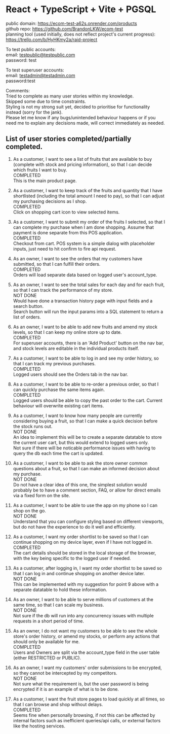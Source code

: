 # React + TypeScript + Vite + PGSQL

public domain: https://ecom-test-a62s.onrender.com/products  
github repo: https://github.com/BrandonLKW/ecom-test  
planning tool (used initially, does not reflect project's current progress): https://trello.com/b/HyHKmy2a/raid-project

To test public accounts:  
email: testpublic@testpublic.com  
password: test

To test superuser accounts:  
email: testadmin@testadmin.com  
password:test

Comments:  
Tried to complete as many user stories within my knowledge.  
Skipped some due to time constraints.  
Styling is not my strong suit yet, decided to prioritise for functionality instead (sorry for the jank).  
Please let me know if any bugs/unintended behaviour happens or if you need me to explain any decisions made, will correct immediately as needed.

## List of user stories completed/partially completed.

1. As a customer, I want to see a list of fruits that are available to buy (complete with stock and pricing information), so that I can decide which fruits I want to buy.  
   COMPLETED  
   This is the main product page.

2. As a customer, I want to keep track of the fruits and quantity that I have shortlisted (including the total amount I need to pay), so that I can adjust my purchasing decisions as I shop.  
   COMPLETED  
   Click on shopping cart icon to view selected items.

3. As a customer, I want to submit my order of the fruits I selected, so that I can complete my purchase when I am done shopping. Assume that payment is done separate from this POS application.  
   COMPLETED  
   Checkout from cart. POS system is a simple dialog with placeholder inputs, just need to hit confirm to fire api request.

4. As an owner, I want to see the orders that my customers have submitted, so that I can fulfill their orders.  
   COMPLETED  
   Orders will load separate data based on logged user's account_type.

5. As an owner, I want to see the total sales for each day and for each fruit, so that I can track the performance of my store.  
   NOT DONE  
   Would have done a transaction history page with input fields and a search button.  
   Search button will run the input params into a SQL statement to return a list of orders.

6. As an owner, I want to be able to add new fruits and amend my stock levels, so that I can keep my online store up to date.  
   COMPLETED  
   For superuser accounts, there is an 'Add Product' button on the nav bar, and stock levels are editable in the individual products itself.

7. As a customer, I want to be able to log in and see my order history, so that I can track my previous purchases.  
   COMPLETED  
   Logged users should see the Orders tab in the nav bar.

8. As a customer, I want to be able to re-order a previous order, so that I can quickly purchase the same items again.  
   COMPLETED  
   Logged users should be able to copy the past order to the cart. Current behaviour will overwrite existing cart items.

9. As a customer, I want to know how many people are currently considering buying a fruit, so that I can make a quick decision before the stock runs out.  
   NOT DONE  
   An idea to implement this will be to create a separate datatable to store the current user cart, but this would extend to logged users only.  
   Not sure if there will be noticable performance issues with having to query the db each time the cart is updated.

10. As a customer, I want to be able to ask the store owner common questions about a fruit, so that I can make an informed decision about my purchase.  
    NOT DONE  
    Do not have a clear idea of this one, the simplest solution would probably be to have a comment section, FAQ, or allow for direct emails via a fixed form on the site.

11. As a customer, I want to be able to use the app on my phone so I can shop on the go.  
    NOT DONE  
    Understand that you can configure styling based on different viewports, but do not have the experience to do it well and efficiently.

12. As a customer, I want my order shortlist to be saved so that I can continue shopping on my device layer, even if I have not logged in.  
    COMPLETED  
    The cart details should be stored in the local storage of the browser, with the key being specific to the logged user if needed.

13. As a customer, after logging in, I want my order shortlist to be saved so that I can log in and continue shopping on another device later.  
    NOT DONE  
    This can be implemented with my suggestion for point 9 above with a separate datatable to hold these information.

14. As an owner, I want to be able to serve millions of customers at the same time, so that I can scale my business.  
    NOT DONE  
    Not sure if the db will run into any concurrency issues with multiple requests in a short period of time.

15. As an owner, I do not want my customers to be able to see the whole store's order history, or amend my stocks, or perform any actions that should only be available for me.  
    COMPLETED  
    Users and Owners are split via the account_type field in the user table (either RESTRICTED or PUBLIC).

16. As an owner, I want my customers' order submissions to be encrypted, so they cannot be intercepted by my competitors.  
    NOT DONE  
    Not sure what the requirement is, but the user password is being encrypted if it is an example of what is to be done.

17. As a customer, I want the fruit store pages to load quickly at all times, so that I can browse and shop without delays.  
    COMPLETED  
    Seems fine when personally browsing, if not this can be affected by internal factors such as inefficient queries/api calls, or external factors like the hosting services.
